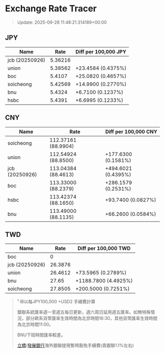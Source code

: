 # Exchange Rate Tracer

> Update: 2025-09-28 11:48:21.314189+00:00

## JPY

| Name           |    Rate | Diff per 100,000 JPY   |
|----------------|---------|------------------------|
| jcb (20250926) | 5.36216 |                        |
| union          | 5.38562 | +23.4584 (0.4375%)     |
| boc            | 5.4107  | +25.0820 (0.4657%)     |
| soicheong      | 5.42569 | +14.9900 (0.2770%)     |
| bnu            | 5.4324  | +6.7100 (0.1237%)      |
| hsbc           | 5.4391  | +6.6995 (0.1233%)      |

## CNY

| Name           | Rate                | Diff per 100,000 CNY   |
|----------------|---------------------|------------------------|
| soicheong      | 112.37161	(88.9904) |                        |
| union          | 112.54924	(88.8500) | +177.6300 (0.1581%)    |
| jcb (20250926) | 113.04384	(88.4613) | +494.6021 (0.4395%)    |
| boc            | 113.33000	(88.2379) | +286.1579 (0.2531%)    |
| hsbc           | 113.42374	(88.1650) | +93.7400 (0.0827%)     |
| bnu            | 113.49000	(88.1135) | +66.2600 (0.0584%)     |

## TWD

| Name           |    Rate | Diff per 100,000 TWD   |
|----------------|---------|------------------------|
| boc            |  0      |                        |
| jcb (20250926) | 26.3876 |                        |
| union          | 26.4612 | +73.5965 (0.2789%)     |
| bnu            | 27.65   | +1188.7800 (4.4925%)   |
| soicheong      | 27.8505 | +200.5000 (0.7251%)    |


> ¹ IB以每JPY100,000 +USD2 手續費計算
>
> 銀聯系統匯率週一至週五每日更新，週六周日延用週五匯率。如無特殊情況，部分歐系貨幣匯率生效時間為北京時間16:30，其他貨幣匯率生效時間為北京時間11:00。
>
> BNU下班時間匯率較差。
>
> [立橋](https://www.wlbank.com.mo/uploads/ueditor/file/20181211/1544536513900230.pdf)/[發展銀行](https://www.mdb.com.mo/Service_Charges_20230728.pdf)海外銀聯提現暫時豁免手續費(貴銀聯1.1%左右)

